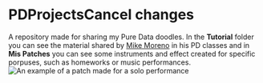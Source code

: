 # PDProjectsCancel changes
A repository made for sharing my Pure Data doodles. In the **Tutorial** folder you can see the material shared by [Mike Moreno](https://github.com/MikeMorenoDSP) in his PD classes and in **Mis Patches** you can see some instruments and effect created for specific porpuses, such as homeworks or music performances.
![An example of a patch made for a solo performance](https://i.ibb.co/8j1FgSc/Muestra.jpg)

